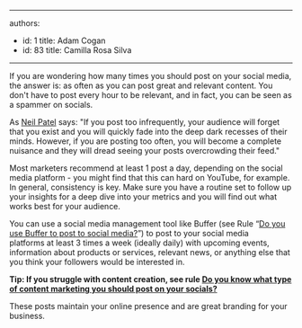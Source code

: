 

---
authors:
  - id: 1
    title: Adam Cogan
  - id: 83
    title: Camilla Rosa Silva
---




<span class='intro'> <p>If&#160;you are wondering how many times you should post on your social media, the answer is&#58; as often as you can post great and relevant content. You don't have to post every hour to be relevant, and in fact, you can be seen as a spammer on socials.<br></p><p>As <a href="https&#58;//neilpatel.com/">Neil Patel​</a> says&#58; &quot;If you post too infrequently, your audience will forget that you exist and you will quickly fade into the deep dark recesses of their minds. However, if you are posting too often, you will become a complete nuisance and they will dread seeing your posts overcrowding their feed.​&quot;<br></p><p>Most marketers recommend at least 1 post a day, depending on the social media platform - you might find that this can hard on YouTube, for example. In general, consistency is key. Make sure you have a routine set to follow up your insights for a deep dive into your metrics and you will find out what works best for your audience.<br></p><p>You can use a social media management tool like Buffer (see Rule “<a href="/Pages/Do-you-use-Buffer-to-post-to-social-media.aspx">Do you use Buffer to post to social media?​</a>”) to post to your social media platforms&#160;at least 3 times a week (ideally daily) with upcoming events, information about products or services, relevant news, or anything else that you think your followers would be interested in.&#160;</p><p><span style="font-weight&#58;bold;">Tip&#58; If you struggle with content creation, see rule&#160;</span><a href="/_layouts/15/FIXUPREDIRECT.ASPX?WebId=3dfc0e07-e23a-4cbb-aac2-e778b71166a2&amp;TermSetId=07da3ddf-0924-4cd2-a6d4-a4809ae20160&amp;TermId=68535802-8a37-4ffb-bfbf-a74755a924dc" style="font-weight&#58;bold;">Do you know what type of content marketing you should post on your socials?</a></p><p>These posts maintain your online presence and are great branding for your business.<br></p> </span>




